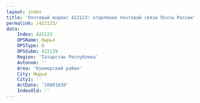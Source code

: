 ```yaml
---
layout: index
title: 'Почтовый индекс 422123: отделение почтовой связи Почты России'
permalink: /422123/
data:
    Index: 422123
    OPSName: Нырья
    OPSType: О
    OPSSubm: 422139
    Region: 'Татарстан Республика'
    Autonom: ''
    Area: 'Кукморский район'
    City: Нырья
    City1: ''
    ActDate: '20001030'
    IndexOld: ''
---
```

